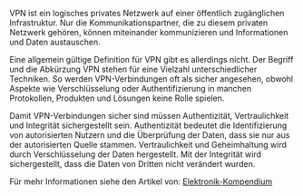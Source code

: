 VPN ist ein logisches privates Netzwerk auf einer öffentlich zugänglichen Infrastruktur. Nur die Kommunikationspartner, die zu diesem privaten Netzwerk gehören, können miteinander kommunizieren und Informationen und Daten austauschen.

Eine allgemein gültige Definition für VPN gibt es allerdings nicht. Der Begriff und die Abkürzung VPN stehen für eine Vielzahl unterschiedlicher Techniken. So werden VPN-Verbindungen oft als sicher angesehen, obwohl Aspekte wie Verschlüsselung oder Authentifizierung in manchen Protokollen, Produkten und Lösungen keine Rolle spielen.

Damit VPN-Verbindungen sicher sind müssen Authentizität, Vertraulichkeit und Integrität sichergestellt sein. Authentizität bedeutet die Identifizierung von autorisierten Nutzern und die Überprüfung der Daten, dass sie nur aus der autorisierten Quelle stammen. Vertraulichkeit und Geheimhaltung wird durch Verschlüsselung der Daten hergestellt. Mit der Integrität wird sichergestellt, dass die Daten von Dritten nicht verändert wurden.


Für mehr Informationen siehe den Artikel von: [Elektronik-Kompendium](https://www.elektronik-kompendium.de/sites/net/0512041.htm)